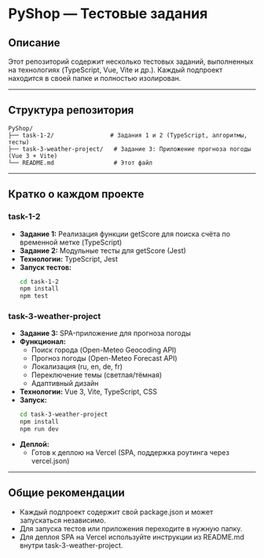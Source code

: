 # PyShop — Тестовые задания

## Описание

Этот репозиторий содержит несколько тестовых заданий, выполненных на технологиях (TypeScript, Vue, Vite и др.). Каждый подпроект находится в своей папке и полностью изолирован.

---

## Структура репозитория

```
PyShop/
├── task-1-2/                # Задания 1 и 2 (TypeScript, алгоритмы, тесты)
├── task-3-weather-project/   # Задание 3: Приложение прогноза погоды (Vue 3 + Vite)
└── README.md                 # Этот файл
```

---

## Кратко о каждом проекте

### task-1-2
- **Задание 1:** Реализация функции getScore для поиска счёта по временной метке (TypeScript)
- **Задание 2:** Модульные тесты для getScore (Jest)
- **Технологии:** TypeScript, Jest
- **Запуск тестов:**
  ```sh
  cd task-1-2
  npm install
  npm test
  ```

### task-3-weather-project
- **Задание 3:** SPA-приложение для прогноза погоды
- **Функционал:**
  - Поиск города (Open-Meteo Geocoding API)
  - Прогноз погоды (Open-Meteo Forecast API)
  - Локализация (ru, en, de, fr)
  - Переключение темы (светлая/тёмная)
  - Адаптивный дизайн
- **Технологии:** Vue 3, Vite, TypeScript, CSS
- **Запуск:**
  ```sh
  cd task-3-weather-project
  npm install
  npm run dev
  ```
- **Деплой:**
  - Готов к деплою на Vercel (SPA, поддержка роутинга через vercel.json)

---

## Общие рекомендации
- Каждый подпроект содержит свой package.json и может запускаться независимо.
- Для запуска тестов или приложения переходите в нужную папку.
- Для деплоя SPA на Vercel используйте инструкции из README.md внутри task-3-weather-project.

